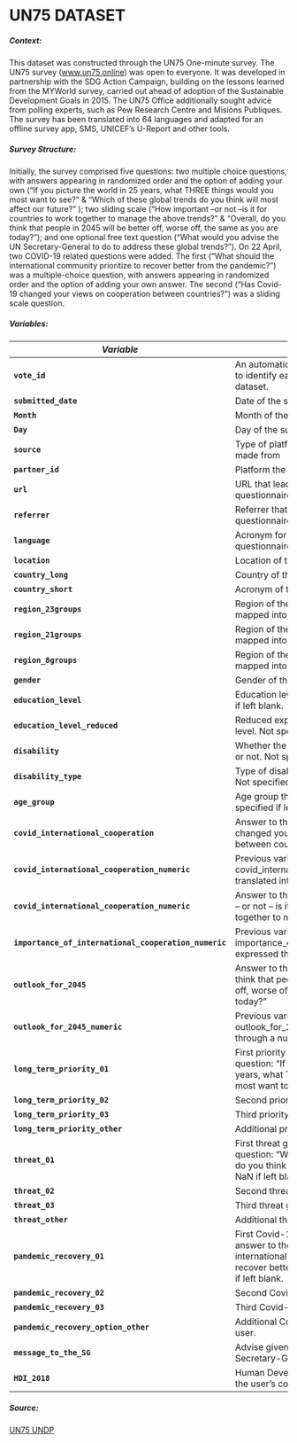 # UN75 DATASET

##### Context:

This dataset was constructed through the UN75 One-minute survey. The UN75 survey (www.un75.online) was open to everyone. It was developed in partnership with the SDG Action Campaign, building on the lessons learned from the MYWorld survey, carried out ahead of adoption of the Sustainable Development Goals in 2015. The UN75 Office additionally sought advice from polling experts, such as Pew Research Centre and Misions Publiques. The survey has been translated into 64 languages and adapted for an offline survey app, SMS, UNICEF’s U-Report and other tools.

##### Survey Structure:

Initially, the survey comprised five questions: two multiple choice questions, with answers appearing in randomized order and the option of adding your own (“If you picture the world in 25 years, what THREE things would you most want to see?” & “Which of these global trends do you think will most affect our future?” ); two sliding scale (“How important –or not –is it for countries to work together to manage the above trends?” & “Overall, do you think that people in 2045 will be better off, worse off, the same as you are today?”); and one optional free text question (“What would you advise the UN Secretary-General to do to address these global trends?”). On 22 April, two COVID-19 related questions were added. The first (“What should the international community prioritize to recover better from the pandemic?”) was a multiple-choice question, with answers appearing in randomized order and the option of adding your own answer. The second (“Has Covid-19 changed your views on cooperation between countries?”) was a sliding scale question.

##### Variables:

| *Variable*                                            | *Description*                                                |
| ----------------------------------------------------- | ------------------------------------------------------------ |
| **`vote_id`**                                         | An automatically generated number used to identify each unique entry in the dataset. |
| **`submitted_date`**                                  | Date of the submission                                       |
| **`Month`**                                           | Month of the submission                                      |
| **`Day`**                                             | Day of the submission                                        |
| **`source`**                                          | Type of platform the submission was made from                |
| **`partner_id`**                                      | Platform the submission was made from                        |
| **`url`**                                             | URL that lead the user to the questionnaire                  |
| **`referrer`**                                        | Referrer that lead the user to the questionnaire             |
| **`language`**                                        | Acronym for the language the questionnaire was completed in. |
| **`location`**                                        | Location of the user                                         |
| **`country_long`**                                    | Country of the user                                          |
| **`country_short`**                                   | Acronym of the country                                       |
| **`region_23groups`**                                 | Region of the user. The location is mapped into one of 23 regions or other. |
| **`region_21groups`**                                 | Region of the user. The location is mapped into one of 21 regions or other. |
| **`region_8groups`**                                  | Region of the user. The location is mapped into one of 8 regions or other. |
| **`gender`**                                          | Gender of the user                                           |
| **`education_level`**                                 | Education level of the user. Not specified if left blank.    |
| **`education_level_reduced`**                         | Reduced expression of the education level. Not specified if left blank. |
| **`disability`**                                      | Whether the user suffers from a disability or not. Not specified if left blank |
| **`disability_type`**                                 | Type of disability the user suffers from. Not specified if left blank |
| **`age_group`**                                       | Age group the user belongs to. Not specified if left blank   |
| **`covid_international_cooperation`**                 | Answer to the question: “Has Covid-19 changed your views on cooperation between countries?”. NaN if left blank. |
| **`covid_international_cooperation_numeric`**         | Previous variable, covid_international_cooperation , translated into a numeric scale. |
| **`covid_international_cooperation_numeric`**         | Answer to the question: “How important – or not – is it for countries to work together to manage the above trends?”. |
| **`importance_of_international_cooperation_numeric`** | Previous variable, importance_of_international_cooperation, expressed through a numeric scale. |
| **`outlook_for_2045`**                                | Answer to the question: “Overall, do you think that people in 2045 will be better off, worse off, the same as you are today?” |
| **`outlook_for_2045_numeric`**                        | Previous variable, outlook_for_2045_numeric, expressed through a numeric scale. |
| **`long_term_priority_01`**                           | First priority given as an answer to the question: “If you picture the world in 25 years, what THREE things would you most want to see?”. NaN if left blank. |
| **`long_term_priority_02`**                           | Second priority given. NaN if left blank.                    |
| **`long_term_priority_03`**                           | Third priority given. NaN if left blank.                     |
| **`long_term_priority_other`**                        | Additional priority given by the user.                       |
| **`threat_01`**                                       | First threat given as an answer to the question: “Which of these global trends do you think will most affect our future?”. NaN if left blank. |
| **`threat_02`**                                       | Second threat given. NaN if left blank.                      |
| **`threat_03`**                                       | Third threat given. NaN if left blank.                       |
| **`threat_other`**                                    | Additional threat given by the user.                         |
| **`pandemic_recovery_01`**                            | First Covid-19 priority given as an answer to the question: “What should the international community prioritise to recover better from the pandemic?”. NaN if left blank. |
| **`pandemic_recovery_02`**                            | Second Covid-19 priority. NaN if blank.                      |
| **`pandemic_recovery_03`**                            | Third Covid-19 priority. NaN if blank.                       |
| **`pandemic_recovery_option_other`**                  | Additional Covid-19 priority given by the user.              |
| **`message_to_the_SG`**                               | Advise given by the user to the UN Secretary-General.        |
| **`HDI_2018`**                                        | Human Development Index associated to the user’s country.    |



##### Source:

[UN75 UNDP](https://data.undp.org/UN75/)
